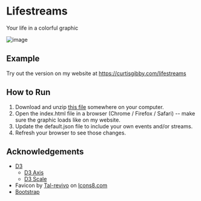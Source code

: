 # Lifestreams

Your life in a colorful graphic

![image](https://user-images.githubusercontent.com/1086964/148165127-b0a48b36-756e-4fb2-9f61-00bd45260643.png)

## Example

Try out the version on my website at <https://curtisgibby.com/lifestreams>

## How to Run

1. Download and unzip [this file](https://github.com/curtisgibby/lifestreams.git) somewhere on your computer.
2. Open the index.html file in a browser (Chrome / Firefox / Safari) -- make sure the graphic loads like on my website.
3. Update the default.json file to include your own events and/or streams.
4. Refresh your browser to see those changes.

## Acknowledgements

- [D3](https://github.com/d3/d3)
  - [D3 Axis](https://github.com/d3/d3-axis)
  - [D3 Scale](https://github.com/d3/d3-scale)
- Favicon by [Tal-revivo](https://icons8.com/icons/authors/XBiXZyIFty85/tal-revivo) on [Icons8.com](https://icons8.com/icon/aGtr5T4G81gd/top-thumbnail-grid-along-with-horizontal-bars)
- [Bootstrap](https://github.com/twbs/bootstrap/)
